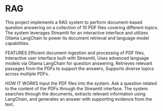 # RAG
This project implements a RAG system to perform document-based question answering on a collection of 10 PDF files covering different topics. The system leverages Streamlit for an interactive interface and utilizes Ollama LangChain to power its document retrieval and language model capabilities.

FEATURES
Efficient document ingestion and processing of PDF files,
Interactive user interface built with Streamlit,
Uses advanced language models via Ollama LangChain for question answering,
Retrieves relevant passages from the PDFs to support the answers,
Supports diverse topics across multiple PDFs.


HOW IT WORKS
Input the PDF files into the system.
Ask a question related to the content of the PDFs through the Streamlit interface.
The system searches through the documents, extracts relevant information using LangChain, and generates an answer with supporting evidence from the text.
